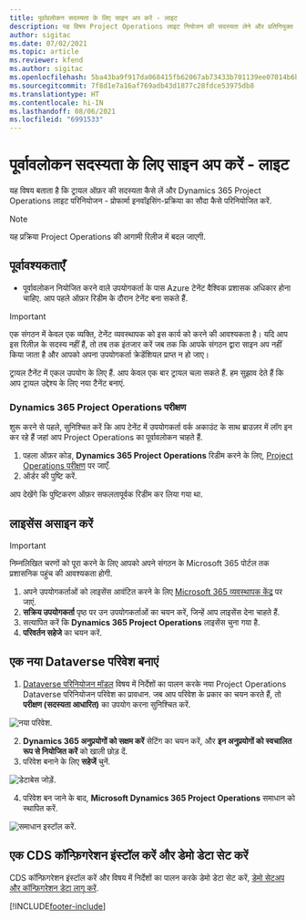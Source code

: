 ```yaml
---
title: पूर्वावलोकन सदस्यता के लिए साइन अप करें - लाइट
description: यह विषय Project Operations लाइट नियोजन की सदस्यता लेने और प्रतिनियुक्त करने के तरीके के बारे में जानकारी प्रदान करता है - प्रोफार्मा इuवॉयसिंग के लिए समझौता.
author: sigitac
ms.date: 07/02/2021
ms.topic: article
ms.reviewer: kfend
ms.author: sigitac
ms.openlocfilehash: 5ba43ba9f917da068415fb62067ab73433b701139ee07014b6bd8c02612008ce
ms.sourcegitcommit: 7f8d1e7a16af769adb43d1877c28fdce53975db8
ms.translationtype: HT
ms.contentlocale: hi-IN
ms.lasthandoff: 08/06/2021
ms.locfileid: "6991533"
---
```

# <a name="sign-up-for-a-preview-subscription---lite"></a>पूर्वावलोकन सदस्यता के लिए साइन अप करें - लाइट 

यह विषय बताता है कि ट्रायल ऑफ़र की सदस्यता कैसे लें और Dynamics 365 Project Operations लाइट परिनियोजन - प्रोफार्मा इनवॉइसिंग-प्रक्रिया का सौदा कैसे परिनियोजित करें.

> [!NOTE]
> यह प्रक्रिया Project Operations की आगामी रिलीज में बदल जाएगी.

## <a name="prerequisites"></a>पूर्वावश्यकताएँ
- पूर्वावलोकन नियोजित करने वाले उपयोगकर्ता के पास Azure टेनेंट वैश्विक प्रशासक अधिकार होना चाहिए. आप पहले ऑफ़र रिडीम के दौरान टेनेंट बना सकते हैं.

> [!IMPORTANT]
> एक संगठन में केवल एक व्यक्ति, टेनेंट व्यवस्थापक को इस कार्य को करने की आवश्यकता है। यदि आप इस रिलीज़ के सदस्य नहीं हैं, तो तब तक इंतजार करें जब तक कि आपके संगठन द्वारा साइन अप नहीं किया जाता है और आपको अपना उपयोगकर्ता क्रेडेंशियल प्राप्त न हो जाए।
> 
> ट्रायल टैनेंट में एकल उपयोग के लिए हैं. आप केवल एक बार ट्रायल चला सकते हैं. हम सुझाव देते हैं कि आप ट्रायल उद्देश्य के लिए नया टैनेंट बनाएं.

### <a name="dynamics-365-project-operations-trial"></a>Dynamics 365 Project Operations परीक्षण 

शुरू करने से पहले, सुनिश्चित करें कि आप टेनेंट में उपयोगकर्ता वर्क अकाउंट के साथ ब्राउज़र में लॉग इन कर रहे हैं जहां आप Project Operations का पूर्वावलोकन चाहते हैं.

1. पहला ऑफ़र कोड, **Dynamics 365 Project Operations** रिडीम करने के लिए, [Project Operations परीक्षण](https://aka.ms/try-po) पर जाएँ.
2. ऑर्डर की पुष्टि करें.

  आप देखेंगे कि पुष्टिकरण ऑफ़र सफलतापूर्वक रिडीम कर लिया गया था.

## <a name="assign-licenses"></a>लाइसेंस असाइन करें

> [!IMPORTANT]
> निम्नलिखित चरणों को पूरा करने के लिए आपको अपने संगठन के Microsoft 365 पोर्टल तक प्रशासनिक पहुंच की आवश्यकता होगी.


1. अपने उपयोगकर्ताओं को लाइसेंस आवंटित करने के लिए [Microsoft 365 व्यवस्थापक केंद्र](https://portal.office.com/) पर जाएं.
2. **सक्रिय उपयोगकर्ता** पृष्ठ पर उन उपयोगकर्ताओं का चयन करें, जिन्हें आप लाइसेंस देना चाहते हैं.
3. सत्यापित करें कि **Dynamics 365 Project Operations** लाइसेंस चुना गया है. 
4. **परिवर्तन सहेजे** का चयन करें.

## <a name="create-a-new-dataverse-environment"></a>एक नया Dataverse परिवेश बनाएं

1. [Dataverse परिनियोजन मॉडल](lite-deployment.md) विषय में निर्देशों का पालन करके नया Project Operations Dataverse परिनियोजन परिवेश का प्रावधान. जब आप परिवेश के प्रकार का चयन करते हैं, तो **परीक्षण (सदस्यता आधारित)** का उपयोग करना सुनिश्चित करें.

  ![नया परिवेश.](./media/19CreateEnvironment.png)

2. **Dynamics 365 अनुप्रयोगों को सक्षम करें** सेटिंग का चयन करें, और **इन अनुप्रयोगों को स्वचालित रूप से नियोजित करें** को खाली छोड़ दें.  
3. परिवेश बनाने के लिए **सहेजें** चुनें.

  ![डेटाबेस जोड़ें.](./media/20CreateEnvironment1.png)

4. परिवेश बन जाने के बाद, **Microsoft Dynamics 365 Project Operations** समाधान को स्थापित करें. 

![समाधान इस्टॉल करें.](./media/21InstallSolution.png)

## <a name="install-a-cds-configuration-and-setup-demo-data"></a>एक CDS कॉन्फ़िगरेशन इंस्टॉल करें और डेमो डेटा सेट करें

CDS कॉन्फ़िगरेशन इंस्टॉल करें और विषय में निर्देशों का पालन करके डेमो डेटा सेट करें, [डेमो सेटअप और कॉन्फ़िगरेशन डेटा लागू करें](lite-apply-demo-setup-config-data.md).


[!INCLUDE[footer-include](../includes/footer-banner.md)]
